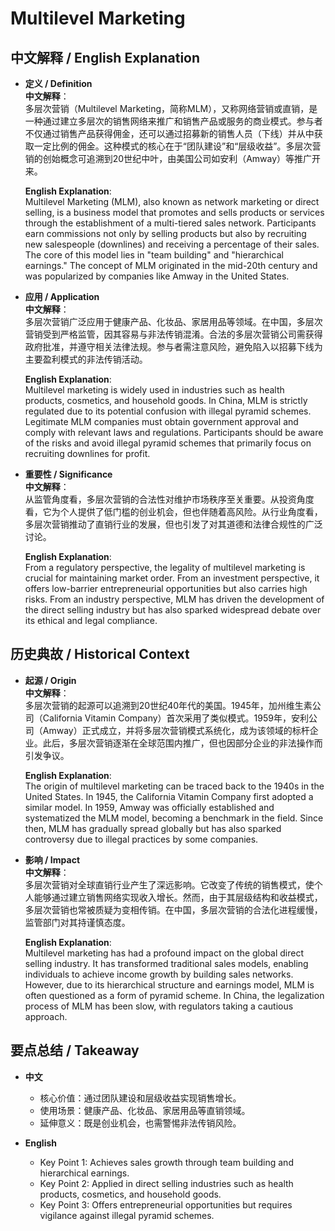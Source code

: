 # Multilevel Marketing

## 中文解释 / English Explanation

* **定义 / Definition**  
  **中文解释**：  
  多层次营销（Multilevel Marketing，简称MLM），又称网络营销或直销，是一种通过建立多层次的销售网络来推广和销售产品或服务的商业模式。参与者不仅通过销售产品获得佣金，还可以通过招募新的销售人员（下线）并从中获取一定比例的佣金。这种模式的核心在于“团队建设”和“层级收益”。多层次营销的创始概念可追溯到20世纪中叶，由美国公司如安利（Amway）等推广开来。  

  **English Explanation**:  
  Multilevel Marketing (MLM), also known as network marketing or direct selling, is a business model that promotes and sells products or services through the establishment of a multi-tiered sales network. Participants earn commissions not only by selling products but also by recruiting new salespeople (downlines) and receiving a percentage of their sales. The core of this model lies in "team building" and "hierarchical earnings." The concept of MLM originated in the mid-20th century and was popularized by companies like Amway in the United States.

* **应用 / Application**  
  **中文解释**：  
  多层次营销广泛应用于健康产品、化妆品、家居用品等领域。在中国，多层次营销受到严格监管，因其容易与非法传销混淆。合法的多层次营销公司需获得政府批准，并遵守相关法律法规。参与者需注意风险，避免陷入以招募下线为主要盈利模式的非法传销活动。  

  **English Explanation**:  
  Multilevel marketing is widely used in industries such as health products, cosmetics, and household goods. In China, MLM is strictly regulated due to its potential confusion with illegal pyramid schemes. Legitimate MLM companies must obtain government approval and comply with relevant laws and regulations. Participants should be aware of the risks and avoid illegal pyramid schemes that primarily focus on recruiting downlines for profit.

* **重要性 / Significance**  
  **中文解释**：  
  从监管角度看，多层次营销的合法性对维护市场秩序至关重要。从投资角度看，它为个人提供了低门槛的创业机会，但也伴随着高风险。从行业角度看，多层次营销推动了直销行业的发展，但也引发了对其道德和法律合规性的广泛讨论。  

  **English Explanation**:  
  From a regulatory perspective, the legality of multilevel marketing is crucial for maintaining market order. From an investment perspective, it offers low-barrier entrepreneurial opportunities but also carries high risks. From an industry perspective, MLM has driven the development of the direct selling industry but has also sparked widespread debate over its ethical and legal compliance.

## 历史典故 / Historical Context

* **起源 / Origin**  
  **中文解释**：  
  多层次营销的起源可以追溯到20世纪40年代的美国。1945年，加州维生素公司（California Vitamin Company）首次采用了类似模式。1959年，安利公司（Amway）正式成立，并将多层次营销模式系统化，成为该领域的标杆企业。此后，多层次营销逐渐在全球范围内推广，但也因部分企业的非法操作而引发争议。  

  **English Explanation**:  
  The origin of multilevel marketing can be traced back to the 1940s in the United States. In 1945, the California Vitamin Company first adopted a similar model. In 1959, Amway was officially established and systematized the MLM model, becoming a benchmark in the field. Since then, MLM has gradually spread globally but has also sparked controversy due to illegal practices by some companies.

* **影响 / Impact**  
  **中文解释**：  
  多层次营销对全球直销行业产生了深远影响。它改变了传统的销售模式，使个人能够通过建立销售网络实现收入增长。然而，由于其层级结构和收益模式，多层次营销也常被质疑为变相传销。在中国，多层次营销的合法化进程缓慢，监管部门对其持谨慎态度。  

  **English Explanation**:  
  Multilevel marketing has had a profound impact on the global direct selling industry. It has transformed traditional sales models, enabling individuals to achieve income growth by building sales networks. However, due to its hierarchical structure and earnings model, MLM is often questioned as a form of pyramid scheme. In China, the legalization process of MLM has been slow, with regulators taking a cautious approach.

## 要点总结 / Takeaway

* **中文**  
  - 核心价值：通过团队建设和层级收益实现销售增长。  
  - 使用场景：健康产品、化妆品、家居用品等直销领域。  
  - 延伸意义：既是创业机会，也需警惕非法传销风险。  

* **English**  
  - Key Point 1: Achieves sales growth through team building and hierarchical earnings.  
  - Key Point 2: Applied in direct selling industries such as health products, cosmetics, and household goods.  
  - Key Point 3: Offers entrepreneurial opportunities but requires vigilance against illegal pyramid schemes.